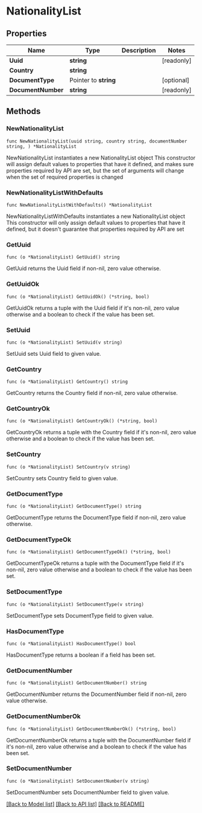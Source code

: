 # NationalityList

## Properties

Name | Type | Description | Notes
------------ | ------------- | ------------- | -------------
**Uuid** | **string** |  | [readonly] 
**Country** | **string** |  | 
**DocumentType** | Pointer to **string** |  | [optional] 
**DocumentNumber** | **string** |  | [readonly] 

## Methods

### NewNationalityList

`func NewNationalityList(uuid string, country string, documentNumber string, ) *NationalityList`

NewNationalityList instantiates a new NationalityList object
This constructor will assign default values to properties that have it defined,
and makes sure properties required by API are set, but the set of arguments
will change when the set of required properties is changed

### NewNationalityListWithDefaults

`func NewNationalityListWithDefaults() *NationalityList`

NewNationalityListWithDefaults instantiates a new NationalityList object
This constructor will only assign default values to properties that have it defined,
but it doesn't guarantee that properties required by API are set

### GetUuid

`func (o *NationalityList) GetUuid() string`

GetUuid returns the Uuid field if non-nil, zero value otherwise.

### GetUuidOk

`func (o *NationalityList) GetUuidOk() (*string, bool)`

GetUuidOk returns a tuple with the Uuid field if it's non-nil, zero value otherwise
and a boolean to check if the value has been set.

### SetUuid

`func (o *NationalityList) SetUuid(v string)`

SetUuid sets Uuid field to given value.


### GetCountry

`func (o *NationalityList) GetCountry() string`

GetCountry returns the Country field if non-nil, zero value otherwise.

### GetCountryOk

`func (o *NationalityList) GetCountryOk() (*string, bool)`

GetCountryOk returns a tuple with the Country field if it's non-nil, zero value otherwise
and a boolean to check if the value has been set.

### SetCountry

`func (o *NationalityList) SetCountry(v string)`

SetCountry sets Country field to given value.


### GetDocumentType

`func (o *NationalityList) GetDocumentType() string`

GetDocumentType returns the DocumentType field if non-nil, zero value otherwise.

### GetDocumentTypeOk

`func (o *NationalityList) GetDocumentTypeOk() (*string, bool)`

GetDocumentTypeOk returns a tuple with the DocumentType field if it's non-nil, zero value otherwise
and a boolean to check if the value has been set.

### SetDocumentType

`func (o *NationalityList) SetDocumentType(v string)`

SetDocumentType sets DocumentType field to given value.

### HasDocumentType

`func (o *NationalityList) HasDocumentType() bool`

HasDocumentType returns a boolean if a field has been set.

### GetDocumentNumber

`func (o *NationalityList) GetDocumentNumber() string`

GetDocumentNumber returns the DocumentNumber field if non-nil, zero value otherwise.

### GetDocumentNumberOk

`func (o *NationalityList) GetDocumentNumberOk() (*string, bool)`

GetDocumentNumberOk returns a tuple with the DocumentNumber field if it's non-nil, zero value otherwise
and a boolean to check if the value has been set.

### SetDocumentNumber

`func (o *NationalityList) SetDocumentNumber(v string)`

SetDocumentNumber sets DocumentNumber field to given value.



[[Back to Model list]](../README.md#documentation-for-models) [[Back to API list]](../README.md#documentation-for-api-endpoints) [[Back to README]](../README.md)


